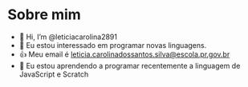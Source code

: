 # Sobre mim
- 👋 Hi, I’m @leticiacarolina2891
- 👀 Eu estou interessado em programar novas linguagens.
- :+1: Meu email é leticia.carolinadossantos.silva@escola.pr.gov.br
- 🌱 Eu estou aprendendo a programar recentemente a linguagem de JavaScript e Scratch

<!---
leticiacarolina2891/leticiacarolina2891 is a ✨ special ✨ repository because its `README.md` (this file) appears on your GitHub profile.
You can click the Preview link to take a look at your changes.
--->
